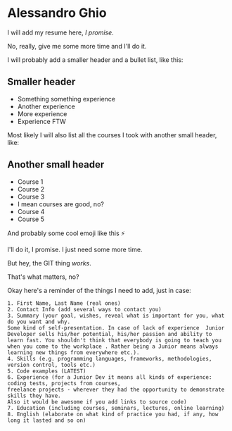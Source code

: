 # Alessandro Ghio

I will add my resume here, _I promise_.

No, really, give me some more time and I'll do it.

I will probably add a smaller header and a bullet list, like this:

## Smaller header

- Something something experience
- Another experience
- More experience
- Experience FTW

Most likely I will also list all the courses I took with another small header, like:

## Another small header

- Course 1
- Course 2
- Course 3
- I mean courses are good, no?
- Course 4
- Course 5

And probably some cool emoji like this :zap:

I'll do it, I promise. I just need some more time.

But hey, the GIT thing _works_.

That's what matters, no?

Okay here's a reminder of the things I need to add, just in case:

```
1. First Name, Last Name (real ones)
2. Contact Info (add several ways to contact you)
3. Summary (your goal, wishes, reveal what is important for you, what do you want and why.
Some kind of self-presentation. In case of lack of experience  Junior Developer sells his/her potential, his/her passion and ability to learn fast. You shouldn't think that everybody is going to teach you when you come to the workplace . Rather being a Junior means always
learning new things from everywhere etc.).
4. Skills (e.g. programming languages, frameworks, methodologies, version control, tools etc.)
5. Code examples (LATEST)
6. Experience (for a Junior Dev it means all kinds of experience: coding tests, projects from courses,
freelance projects - wherever they had the opportunity to demonstrate skills they have.
Also it would be awesome if you add links to source code)
7. Education (including courses, seminars, lectures, online learning)
8. English (elaborate on what kind of practice you had, if any, how long it lasted and so on)
```
